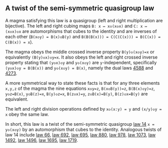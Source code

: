 ## A twist of the semi-symmetric quasigroup law

A magma satisfying this law is a quasigroup (left and right multiplication are bijective).  The left and right cubing maps `B: x ↦ x◇(x◇x)` and `C: x ↦ (x◇x)◇x` are automorphisms that cubes to the identity and are inverses of each other (`B(x◇y) = B(x)◇B(y)` and `B(B(B(x))) = C(C(C(x))) = B(C(x)) = C(B(x)) = x`).

The magma obeys the middle crossed inverse property `B(y)◇(x◇y)=x` or equivalently `(B(y)◇x)◇y=x`.  It also obeys the left and right crossed inverse property stating that `(y◇x)◇y` and `y◇(x◇y)` are `y`-independent, specifically `(y◇x)◇y = B(B(x))` and `y◇(x◇y) = B(x)`, namely the dual laws [4588](https://teorth.github.io/equational_theories/implications/?4588) and [4273](https://teorth.github.io/equational_theories/implications/?4273).

A more symmetrical way to state these facts is that for any three elements `x,y,z` of the magma the nine equations `x◇y=z`, `B(x◇B(y))=z`, `B(B(x)◇y)=z`, `y◇z=B(x)`, `y◇B(z)=x`, `B(y)◇z=x`, `B(z◇x)=y`, `z◇B(x)=B(y)`, `B(z)◇x=B(y)` are equivalent.

The left and right division operations defined by `x◇(x:y) = y` and `(x/y)◇y = x` obey the same law.

In short, this law is a twist of the semi-symmetric quasigroup [law 14](https://teorth.github.io/equational_theories/implications/?14) `x = y◇(x◇y)` by an automorphism that cubes to the identity.  Analogous twists of law 14 include [law 66](https://teorth.github.io/equational_theories/implications/?66), [law 692](https://teorth.github.io/equational_theories/implications/?692), [law 695](https://teorth.github.io/equational_theories/implications/?695), [law 880](https://teorth.github.io/equational_theories/implications/?880), [law 978](https://teorth.github.io/equational_theories/implications/?978), [law 1073](https://teorth.github.io/equational_theories/implications/?1073), [law 1492](https://teorth.github.io/equational_theories/implications/?1492), [law 1496](https://teorth.github.io/equational_theories/implications/?1496), [law 1695](https://teorth.github.io/equational_theories/implications/?1695), [law 1719](https://teorth.github.io/equational_theories/implications/?1719).
